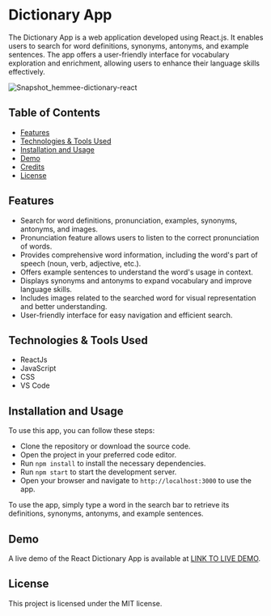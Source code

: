 # Dictionary App

The Dictionary App is a web application developed using React.js. It enables users to search for word definitions, synonyms, antonyms, and example sentences. The app offers a user-friendly interface for vocabulary exploration and enrichment, allowing users to enhance their language skills effectively.

![Snapshot_hemmee-dictionary-react](https://github.com/s-shemmee/Dictionary-React-App/assets/56132945/6e13bff1-f7ac-47f2-b505-0cd7e9d67cd2)

## Table of Contents
- [Features](#features)
- [Technologies & Tools Used](#technologies--tools-used)
- [Installation and Usage](#installation-and-usage)
- [Demo](#demo)
- [Credits](#credits)
- [License](#license)

## Features
- Search for word definitions, pronunciation, examples, synonyms, antonyms, and images.
- Pronunciation feature allows users to listen to the correct pronunciation of words.
- Provides comprehensive word information, including the word's part of speech (noun, verb, adjective, etc.).
- Offers example sentences to understand the word's usage in context.
- Displays synonyms and antonyms to expand vocabulary and improve language skills.
- Includes images related to the searched word for visual representation and better understanding.
- User-friendly interface for easy navigation and efficient search.

## Technologies & Tools Used
- ReactJs
- JavaScript
- CSS
- VS Code

## Installation and Usage
To use this app, you can follow these steps:

- Clone the repository or download the source code.
- Open the project in your preferred code editor.
- Run `npm install` to install the necessary dependencies.
- Run `npm start` to start the development server.
- Open your browser and navigate to `http://localhost:3000` to use the app.

To use the app, simply type a word in the search bar to retrieve its definitions, synonyms, antonyms, and example sentences.

## Demo
A live demo of the React Dictionary App is available at [LINK TO LIVE DEMO](https://dictionary-app-shemmee.vercel.app). 

## License
This project is licensed under the MIT license.
